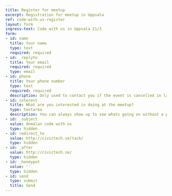 ```yaml
---
title: Register for meetup
excerpt: Registration for meetup in Uppsala
ref: code-with-us-register
layout: form
ingress-text: Code with us in Uppsala 21/3
form:
- id: namn
  title: Your name
  type: text
  required: required
- id: _replyto
  title: Your email
  required: required
  type: email
- id: phone
  title: Your phone number
  type: text
  required: required
  description: Only used to contact you if the event is cancelled in last minute
- id: interest
  title: What are you interested in doing at the meetup? 
  type: textarea
  description: You can always show up to see whats going on without a plan.
- id: _subject
  value: Anmälan code with us
  type: hidden
- id: redirect_to
  value: http://civictech.se/tack/
  type: hidden
- id: _after
  value: http://civictech.se/
  type: hidden
- id: _honeypot
  value: ''
  type: hidden
- id: send
  type: submit
  title: Send
---
```


